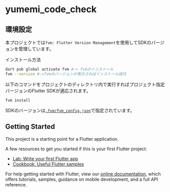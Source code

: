 # yumemi_code_check

## 環境設定

本プロジェクトでは`fvm: Flutter Version Management`を使用してSDKのバージョンを管理しています。

インストール方法
```bash
dart pub global activate fvm #-> fvmのインストール
fvm --version #->fvmのバージョンが表示さればインストール成功
```


以下のコマンドをプロジェクトのディレクトリ内で実行すればプロジェクト指定バージョンのFlutter SDKが適応されます。

```
fvm install
```

SDKのバージョンは[`.fvm/fvm_config.json`](.fvm/fvm_config.json)で指定されています。

## Getting Started

This project is a starting point for a Flutter application.

A few resources to get you started if this is your first Flutter project:

- [Lab: Write your first Flutter app](https://flutter.dev/docs/get-started/codelab)
- [Cookbook: Useful Flutter samples](https://flutter.dev/docs/cookbook)

For help getting started with Flutter, view our
[online documentation](https://flutter.dev/docs), which offers tutorials,
samples, guidance on mobile development, and a full API reference.
